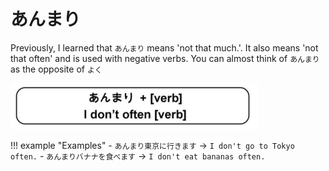 # あんまり

Previously, I learned that `あんまり` means 'not that much.'. It also means 'not that often' and is used with negative verbs. You can almost think of `あんまり` as the opposite of `よく`

![あんまり](../../../assets/images/あんまり.png)

!!! example "Examples"
    - `あんまり東京に行きます` → `I don't go to Tokyo often.`
    - `あんまりバナナを食べます` → `I don't eat bananas often.`